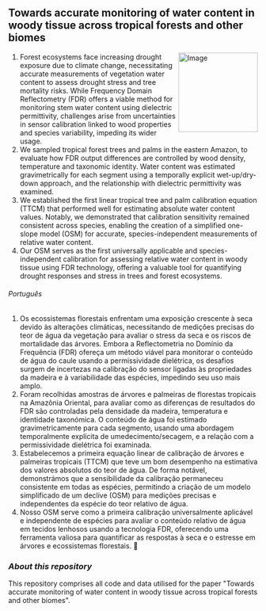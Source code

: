 ## Towards accurate monitoring of water content in woody tissue across tropical forests and other biomes
<img align="right" src="https://github.com/lionmartius/Martius_et_al_24_tree_water_content/assets/146541125/aefd7cee-0f9f-4928-acdf-80e9bf0aac75" alt="Image" width="160">


1.	Forest ecosystems face increasing drought exposure due to climate change, necessitating accurate measurements of vegetation water content to assess drought stress and tree mortality risks. While Frequency Domain Reflectometry (FDR) offers a viable method for monitoring stem water content using dielectric permittivity, challenges arise from uncertainties in sensor calibration linked to wood properties and species variability, impeding its wider usage.
2.	We sampled tropical forest trees and palms in the eastern Amazon, to evaluate how FDR output differences are controlled by wood density, temperature and taxonomic identity. Water content was estimated gravimetrically for each segment using a temporally explicit wet-up/dry-down approach, and the relationship with dielectric permittivity was examined.
3.	We established the first linear tropical tree and palm calibration equation (TTCM) that performed well for estimating absolute water content values. Notably, we demonstrated that calibration sensitivity remained consistent across species, enabling the creation of a simplified one-slope model (OSM) for accurate, species-independent measurements of relative water content. 
4.	Our OSM serves as the first universally applicable and species-independent calibration for assessing relative water content in woody tissue using FDR technology, offering a valuable tool for quantifying drought responses and stress in trees and forest ecosystems.   

###### Português
1. Os ecossistemas florestais enfrentam uma exposição crescente à seca devido às alterações climáticas, necessitando de medições precisas do teor de água da vegetação para avaliar o stress da seca e os riscos de mortalidade das árvores. Embora a Reflectometria no Domínio da Frequência (FDR) ofereça um método viável para monitorar o conteúdo de água do caule usando a permissividade dielétrica, os desafios surgem de incertezas na calibração do sensor ligadas às propriedades da madeira e à variabilidade das espécies, impedindo seu uso mais amplo.
2. Foram recolhidas amostras de árvores e palmeiras de florestas tropicais na Amazônia Oriental, para avaliar como as diferenças de resultados do FDR são controladas pela densidade da madeira, temperatura e identidade taxonómica. O conteúdo de água foi estimado gravimetricamente para cada segmento, usando uma abordagem temporalmente explícita de umedecimento/secagem, e a relação com a permissividade dielétrica foi examinada.
3. Estabelecemos a primeira equação linear de calibração de árvores e palmeiras tropicais (TTCM) que teve um bom desempenho na estimativa dos valores absolutos do teor de água. De forma notável, demonstrámos que a sensibilidade da calibração permaneceu consistente em todas as espécies, permitindo a criação de um modelo simplificado de um declive (OSM) para medições precisas e independentes da espécie do teor relativo de água.
4. Nosso OSM serve como a primeira calibração universalmente aplicável e independente de espécies para avaliar o conteúdo relativo de água em tecidos lenhosos usando a tecnologia FDR, oferecendo uma ferramenta valiosa para quantificar as respostas à seca e o estresse em árvores e ecossistemas florestais. 🌴


### _About this repository_
This repository comprises all code and data utilised for the paper "Towards accurate monitoring of water content in woody tissue across tropical forests and other biomes".


